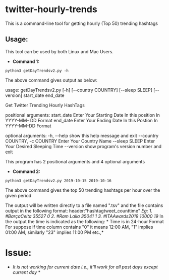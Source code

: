# twitter-hourly-trends
This is a command-line tool for getting hourly (Top 50) trending hashtags

## Usage:
This tool can be used by both Linux and Mac Users.

- **Command 1:**

`python3 getDayTrendsv2.py -h`

The above command gives output as below:

usage: getDayTrendsv2.py [-h] [--country COUNTRY] [--sleep SLEEP] [--version]
                         start_date end_date

Get Twitter Trending Hourly HashTags<Top50>

positional arguments:
  start_date            Enter Your Starting Date In this position In YYYY-MM-
                        DD Format
  end_date              Enter Your Ending Date In this Postion In YYYY-MM-DD
                        Format

optional arguments:
  -h, --help            show this help message and exit
  --country COUNTRY, -c COUNTRY
                        Enter Your Country Name
  --sleep SLEEP         Enter Your Desired Sleeping Time
  --version             show program's version number and exit

This program has 2 positional arguments and 4 optional arguments

- **Command 2:**

`python3 getDayTrendsv2.py 2019-10-15 2019-10-16`

The above command gives the top 50 trending hashtags per hour over the given period

The output will be written directly to a file named "<date>.tsv" and the file contains output in the following format:
  header:"hashtag<tab spaced>tweet_count<tab spaced>time"
  *Eg:
        1. #BarçaCelta     35527   0
        2. #Ram Lalla      35041   1
        3. #ITAAwards2019  10000   19*
   In the output the time is indicated as the following:
    * Time is in 24-hour Format
        For suppose if time column contains "0" it means 12:00 AM, "1" implies 01:00 AM, similarly "23" implies 11:00 PM etc.,*

# Issue: 

* *It is not working for current date i.e., it'll work for all past days except current day* *
